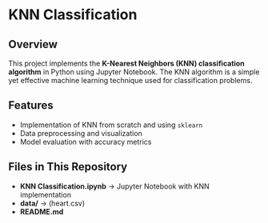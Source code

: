 # KNN Classification

##  Overview
This project implements the **K-Nearest Neighbors (KNN) classification algorithm** in Python using Jupyter Notebook. The KNN algorithm is a simple yet effective machine learning technique used for classification problems.

## Features
- Implementation of KNN from scratch and using `sklearn`
- Data preprocessing and visualization
- Model evaluation with accuracy metrics

##  Files in This Repository
- **KNN Classification.ipynb** → Jupyter Notebook with KNN implementation
- **data/** → (heart.csv)
- **README.md** 


